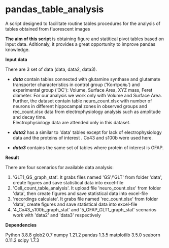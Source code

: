 # pandas_table_analysis
A script designed to facilitate routine tables procedures for the analysis of tables obtained from fluorescent images

**The aim of this script** is obtaining figure and statitical pivot tables based on input data. Aditionaly, it provides a great opportunity to improve pandas knowledge.

**Input data**

There are 3 set of data (data, data2, data3).

- ***data*** contain tables connected with glutamine synthase and glutamate transporter characteristics in control group ('Контроль') and experimental group ('ЭС'):
Volume, Surface Area, XYZ mass, Feret diameter.
For our analysis we work only with Volume and Surface Area. Further, the dataset contain table neuro_count.xlsx with number of neurons in different hippocampal zones in 
observed groups and rec_count.xlsx data from electrophysiology analysis such as amplitude and decay time.  
Electrophysiology data are attended only in this dataset.

- ***data2*** 
has a similar to 'data' tables except for lack of electrophysiology data and the proteins of interest . Cx43 and s100b were used here.

- ***data3*** 
contains the same set of tables where protein of interest is GFAP.

**Result**

There are four scenarios for available data analysis:
1. 'GLT1_GS_graph_stat'. It grabs files named 'GS'/'GLT' from folder 'data', create figures and save statistical data into excel-file
2. 'Cell_count_table_analysis'. It upload file 'neuro_count.xlsx' from folder 'data', then create figures and save statistical data into excel-file
3. 'recordings calculate'. It grabs file named 'rec_count.xlsx' from folder 'data', create figures and save statistical data into excel-file
4. '4_Cx43_s100b_graph_stat' and '5_GFAP_GLT1_graph_stat' scenarios work with  'data2' and 'data3' respectively

**Dependencies**

Python 3.8.8
glob2 0.7
numpy 1.21.2
pandas 1.3.5
matplotlib 3.5.0
seaborn 0.11.2
scipy 1.7.3
